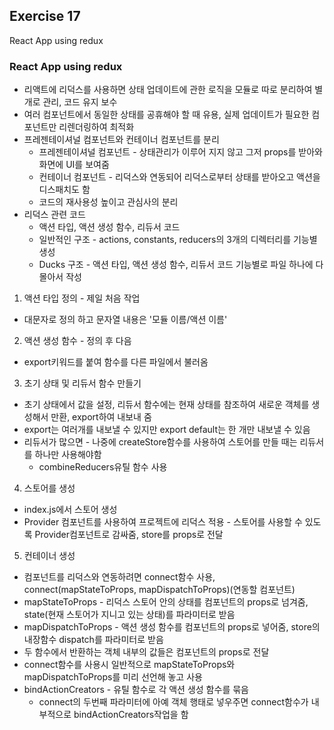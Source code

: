 ## Exercise 17

React App using redux

### React App using redux

* 리액트에 리덕스를 사용하면 상태 업데이트에 관한 로직을 모듈로 따로 분리하여 별개로 관리, 코드 유지 보수
* 여러 컴포넌트에서 동일한 상태를 공휴해야 할 때 유용, 실제 업데이트가 필요한 컴포넌트만 리렌더링하여 최적화
* 프레젠테이셔널 컴포넌트와 컨테이너 컴포넌트를 분리
  * 프레젠테이셔널 컴포넌트 - 상태관리가 이루어 지지 않고 그저 props를 받아와 화면에 UI를 보여줌
  * 컨테이너 컴포넌트 - 리덕스와 연동되어 리덕스로부터 상태를 받아오고 액션을 디스패치도 함
  * 코드의 재사용성 높이고 관심사의 분리
* 리덕스 관련 코드
  * 액션 타입, 액션 생성 함수, 리듀서 코드
  * 일반적인 구조 - actions, constants, reducers의 3개의 디렉터리를 기능별 생성
  * Ducks 구조 - 액션 타입, 액션 생성 함수, 리듀서 코드 기능별로 파일 하나에 다 몰아서 작성
1. 액션 타입 정의 - 제일 처음 작업
  * 대문자로 정의 하고 문자열 내용은 '모듈 이름/액션 이름'
2. 액션 생성 함수 - 정의 후 다음
  * export키워드를 붙여 함수를 다른 파일에서 불러옴
3. 초기 상태 및 리듀서 함수 만들기
  * 초기 상태에서 값을 설정, 리듀서 함수에는 현재 상태를 참조하여 새로운 객체를 생성해서 만환, export하여 내보내 줌
  * export는 여러개를 내보낼 수 있지만 export default는 한 개만 내보낼 수 있음
  * 리듀서가 많으면 - 나중에 createStore함수를 사용하여 스토어를 만들 때는 리듀서를 하나만 사용해야함
    * combineReducers유틸 함수 사용
4. 스토어를 생성
  * index.js에서 스토어 생성
  * Provider 컴포넌트를 사용하여 프로젝트에 리덕스 적용 - 스토어를 사용할 수 있도록 Provider컴포넌트로 감싸줌, store를 props로 전달
5. 컨테이너 생성
  * 컴포넌트를 리덕스와 연동하려면 connect함수 사용, connect(mapStateToProps, mapDispatchToProps)(연동할 컴포넌트)
  * mapStateToProps - 리덕스 스토어 안의 상태를 컴포넌트의 props로 넘겨줌, state(현재 스토어가 지니고 있는 상태)를 파라미터로 받음
  * mapDispatchToProps - 액션 생성 함수를 컴포넌트의 props로 넣어줌, store의 내장함수 dispatch를 파라미터로 받음
  * 두 함수에서 반환하는 객체 내부의 값들은 컴포넌트의 props로 전달
  * connect함수를 사용시 일반적으로 mapStateToProps와 mapDispatchToProps를 미리 선언해 놓고 사용
* bindActionCreators - 유틸 함수로 각 액션 생성 함수를 묶음
  * connect의 두번째 파라미터에 아예 객체 행태로 넣우주면 connect함수가 내부적으로 bindActionCreators작업을 함